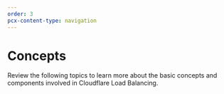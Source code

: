 ```yaml
---
order: 3
pcx-content-type: navigation
---
```


# Concepts

Review the following topics to learn more about the basic concepts and components involved in Cloudflare Load Balancing.

<DirectoryListing path="/understand-basics" />
